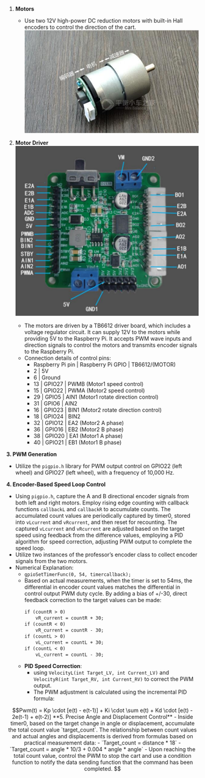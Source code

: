 

1. **Motors**
   - Use two 12V high-power DC reduction motors with built-in Hall encoders to control the direction of the cart.
![alt text](image-1.png)

2. **Motor Driver**
![alt text](image.png)
   - The motors are driven by a TB6612 driver board, which includes a voltage regulator circuit. It can supply 12V to the motors while providing 5V to the Raspberry Pi. It accepts PWM wave inputs and direction signals to control the motors and transmits encoder signals to the Raspberry Pi.
   - Connection details of control pins:
     - Raspberry Pi pin | Raspberry Pi GPIO | TB6612/(MOTOR)
     - 2 | 5V
     - 6 | Ground
     - 13 | GPIO27 | PWMB (Motor1 speed control)
     - 15 | GPIO22 | PWMA (Motor2 speed control)
     - 29 | GPIO5 | AIN1 (Motor1 rotate direction control)
     - 31 | GPIO6 | AIN2
     - 16 | GPIO23 | BIN1 (Motor2 rotate direction control)
     - 18 | GPIO24 | BIN2
     - 32 | GPIO12 | EA2 (Motor2 A phase)
     - 36 | GPIO16 | EB2 (Motor2 B phase)
     - 38 | GPIO20 | EA1 (Motor1 A phase)
     - 40 | GPIO21 | EB1 (Motor1 B phase)

**3. PWM Generation**
   - Utilize the `pigpio.h` library for PWM output control on GPIO22 (left wheel) and GPIO27 (left wheel), with a frequency of 10,000 Hz.

**4. Encoder-Based Speed Loop Control**
   - Using `pigpio.h`, capture the A and B directional encoder signals from both left and right motors. Employ rising edge counting with callback functions `callbackL` and `callbackR` to accumulate counts. The accumulated count values are periodically captured by timer0, stored into `vLcurrent` and `vRcurrent`, and then reset for recounting. The captured `vLcurrent` and `vRcurrent` are adjusted based on the target speed using feedback from the difference values, employing a PID algorithm for speed correction, adjusting PWM output to complete the speed loop.
   - Utilize two instances of the professor’s encoder class to collect encoder signals from the two motors.
   - Numerical Explanation:
     - `gpioSetTimerFunc(0, 54, timercallback);`
     - Based on actual measurements, when the timer is set to 54ms, the differential in encoder count values matches the differential in control output PWM duty cycle. By adding a bias of +/-30, direct feedback correction to the target values can be made:
       ```
       if (countR > 0)
           vR_current = countR + 30;
       if (countR < 0)
           vR_current = countR - 30;
       if (countL > 0)
           vL_current = countL + 30;
       if (countL < 0)
           vL_current = countL - 30;
       ```
     - **PID Speed Correction**:
       - using `VelocityL(int Target_LV, int Current_LV)` and `VelocityR(int Target_RV, int Current_RV)` to correct the PWM output.
       - The PWM adjustment is calculated using the incremental PID formula:

```math
Pwm(t) = Kp \cdot [e(t) - e(t-1)] + Ki \cdot \sum e(t) + Kd \cdot [e(t) - 2e(t-1) + e(t-2)]

**5. Precise Angle and Displacement Control**
   - Inside timer0, based on the target change in angle or displacement, accumulate the total count value `target_count`. The relationship between count values and actual angles and displacements is derived from formulas based on practical measurement data:
     - `Target_count = distance * 18`
     - `Target_count = angle * 10/3 + 0.004 * angle * angle`
   - Upon reaching the total count value, control the PWM to stop the cart and use a condition function to notify the data sending function that the command has been completed.
